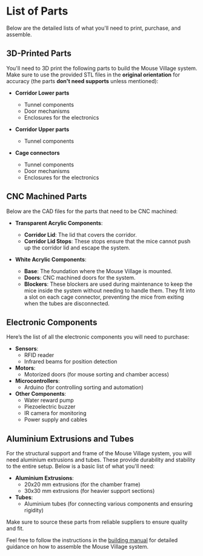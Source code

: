 # List of Parts

Below are the detailed lists of what you'll need to print, purchase, and assemble.

## 3D-Printed Parts

You'll need to 3D print the following parts to build the Mouse Village system. Make sure to use the provided STL files in the **original orientation** for accuracy (the parts **don't need supports** unless mentioned):

- **Corridor Lower parts**
  - Tunnel components
  - Door mechanisms
  - Enclosures for the electronics

- **Corridor Upper parts**
  - Tunnel components

- **Cage connectors**
  - Tunnel components
  - Door mechanisms
  - Enclosures for the electronics

<!-- [Download all the 3D printing files here][3D files] -->

## CNC Machined Parts

Below are the CAD files for the parts that need to be CNC machined:

- **Transparent Acrylic Components**:
  - **Corridor Lid**: The lid that covers the corridor.
  - **Corridor Lid Stops**: These stops ensure that the mice cannot push up the corridor lid and escape the system.

- **White Acrylic Components**:
  - **Base**: The foundation where the Mouse Village is mounted.
  - **Doors**: CNC machined doors for the system.
  - **Blockers**: These blockers are used during maintenance to keep the mice inside the system without needing to handle them. They fit into a slot on each cage connector, preventing the mice from exiting when the tubes are disconnected.

## Electronic Components

Here’s the list of all the electronic components you will need to purchase:

- **Sensors**:
  - RFID reader
  - Infrared beams for position detection
- **Motors**:
  - Motorized doors (for mouse sorting and chamber access)
- **Microcontrollers**:
  - Arduino (for controlling sorting and automation)
- **Other Components**:
  - Water reward pump
  - Piezoelectric buzzer
  - IR camera for monitoring
  - Power supply and cables

<!-- [View the electronic components list here][Electronic components] -->

## Aluminium Extrusions and Tubes

For the structural support and frame of the Mouse Village system, you will need aluminium extrusions and tubes. These provide durability and stability to the entire setup. Below is a basic list of what you'll need:

- **Aluminium Extrusions**:
  - 20x20 mm extrusions (for the chamber frame)
  - 30x30 mm extrusions (for heavier support sections)
- **Tubes**:
  - Aluminium tubes (for connecting various components and ensuring rigidity)

Make sure to source these parts from reliable suppliers to ensure quality and fit.

Feel free to follow the instructions in the [building manual][Building instructions] for detailed guidance on how to assemble the Mouse Village system.

<!-- [3D files]: https://example.com/3d-files-link -->
<!-- [Electronic components]: https://example.com/electronic-components-link -->
[Building instructions]: https://braincircuitsbehaviorlab.github.io/mouse-village-web/assets/mouse-village-instructions.pdf
